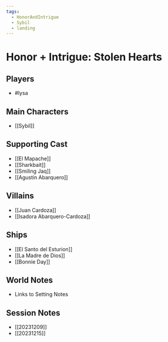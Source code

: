```yaml
---
tags:
  - HonorAndIntrigue
  - Sybil
  - landing
---
```


# Honor + Intrigue: Stolen Hearts
## Players
- #lysa 
## Main Characters
- [[Sybil]]
## Supporting Cast
- [[El Mapache]]
- [[Sharkbait]]
- [[Smiling Jaq]]
- [[Agustin Abarquero]]
## Villains
- [[Juan Cardoza]]
- [[Isadora Abarquero-Cardoza]]
## Ships
- [[El Santo del Esturion]]
- [[La Madre de Dios]]
- [[Bonnie Day]]
## World Notes
- Links to Setting Notes
## Session Notes
- [[20231209]]
- [[20231215]]